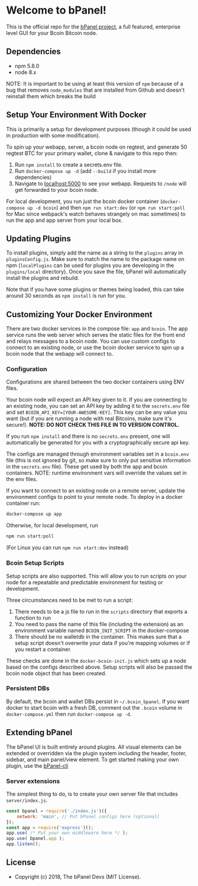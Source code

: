 # Welcome to bPanel!

This is the official repo for the [bPanel project](http://bpanel.org),
a full featured, enterprise level GUI for your Bcoin Bitcoin node.

## Dependencies

- npm 5.8.0
- node 8.x

NOTE: It is important to be using at least this version of `npm`
because of a bug that removes `node_modules` that are installed from
Github and doesn't reinstall them which breaks the build

## Setup Your Environment With Docker
This is primarily a setup for development purposes
(though it could be used in production with some modification).

To spin up your webapp, server, a bcoin node on regtest, and generate
50 regtest BTC for your primary wallet, clone & navigate to this repo then:
1. Run `npm install` to create a secrets.env file.
2. Run `docker-compose up -d` (add `--build` if you install more dependencies)
3. Navigate to [localhost:5000](http://localhost:5000) to see your webapp.
Requests to `/node` will get forwarded to your bcoin node.

For local development, you run just the bcoin docker container (`docker-compose up -d bcoin`)
and then `npm run start:dev` (or `npm run start:poll` for Mac since webpack's watch behaves strangely
on mac sometimes) to run the app and app server from your local box.

## Updating Plugins
To install plugins, simply add the name as a string to the `plugins` array in `pluginsConfig.js`.
Make sure to match the name to the package name on npm
(`localPlugins` can be used for plugins you are developing in the `plugins/local` directory).
Once you save the file, bPanel will automatically install the plugins and rebuild.

Note that if you have some plugins or themes being loaded,
this can take around 30 seconds as `npm install` is run for you.

## Customizing Your Docker Environment
There are two docker services in the compose file: `app` and `bcoin`.
The app service runs the web server which serves the static files
for the front end and relays messages to a bcoin node.
You can use custom configs to connect to an existing node,
or use the bcoin docker service to spin up a bcoin node that the webapp will connect to.

### Configuration
Configurations are shared between the two docker containers using ENV files.

Your bcoin node will expect an API key given to it.
If you are connecting to an existing node, you can set an API key
by adding it to the `secrets.env` file and set `BCOIN_API_KEY=[YOUR-AWESOME-KEY]`.
This key can be any value you want (but if you are running a node with real Bitcoins, make sure it's secure!).
__NOTE: DO NOT CHECK THIS FILE IN TO VERSION CONTROL.__

If you run `npm install` and there is no `secrets.env` present,
one will automatically be generated for you with a cryptographically secure api key.

The configs are managed through environment variables set in a `bcoin.env` file
(this is not ignored by git, so make sure to only put sensitive information in the `secrets.env` file).
These get used by both the app and bcoin containers.
NOTE: runtime environment vars will override the values set in the env files.

If you want to connect to an existing node on a remote server,
update the environment configs to point to your remote node.
To deploy in a docker container run:

```bash
docker-compose up app
```

Otherwise, for local development, run
```bash
npm run start:poll
```
(For Linux you can run `npm run start:dev` instead)

### Bcoin Setup Scripts
Setup scripts are also supported. This will allow you to run scripts on your
node for a repeatable and predictable environment for testing or development.

Three circumstances need to be met to run a script:
1. There needs to be a js file to run in the `scripts` directory that exports a function to run
2. You need to pass the name of this file (including the extension)
as an environment variable named `BCOIN_INIT_SCRIPT` in the docker-compose
3. There should be no walletdb in the container.
This makes sure that a setup script doesn't overwrite your data
if you're mapping volumes or if you restart a container.

These checks are done in the `docker-bcoin-init.js` which sets up a node
based on the configs described above.
Setup scripts will also be passed the bcoin node object that has been created.

### Persistent DBs
By default, the bcoin and wallet DBs persist in `~/.bcoin_bpanel`.
If you want docker to start bcoin with a fresh DB, comment out the `.bcoin`
volume in `docker-compose.yml` then run `docker-compose up -d`.

## Extending bPanel
The bPanel UI is built entirely around plugins.
All visual elements can be extended or overridden via the plugin system
including the header, footer, sidebar, and main panel/view element.
To get started making your own plugin, use the
[bPanel-cli](http://bpanel.org/docs/plugin-started.html)

### Server extensions
The simplest thing to do, is to create your own server file that includes `server/index.js`.
```javascript
const bpanel = require('./index.js')({
	network: 'main', // Put bPanel configs here (optional)
});
const app = require('express')();
app.use( /* Put your own middleware here */ );
app.use( bpanel.app );
app.listen();
```

## License

- Copyright (c) 2018, The bPanel Devs (MIT License).
